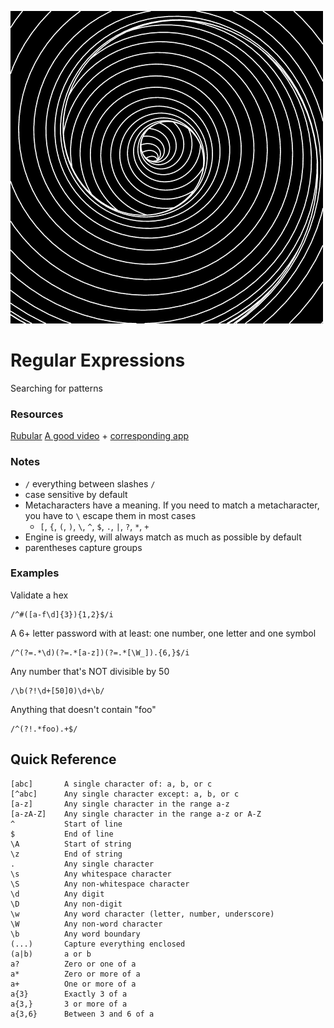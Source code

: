 ![](assets/images/regex.gif)

# Regular Expressions
Searching for patterns

### Resources
[Rubular](http://rubular.com/)
[A good video](https://youtu.be/EkluES9Rvak) + [corresponding app](http://leaverou.github.io/regexplained/)

### Notes
* `/` everything between slashes `/`
* case sensitive by default
* Metacharacters have a meaning. If you need to match a metacharacter, you have to `\` escape them in most cases
	* `[`, `{`, `(`, `)`, `\`, `^`, `$`, `.`, `|`, `?`, `*`, `+`
* Engine is greedy, will always match as much as possible by default
* parentheses capture groups

### Examples
Validate a hex

	/^#([a-f\d]{3}){1,2}$/i

A 6+ letter password with at least: one number, one letter and one symbol
	
	/^(?=.*\d)(?=.*[a-z])(?=.*[\W_]).{6,}$/i

Any number that's NOT divisible by 50

	/\b(?!\d+[50]0)\d+\b/

Anything that doesn't contain "foo"

	/^(?!.*foo).+$/

## Quick Reference

	[abc]		A single character of: a, b, or c
	[^abc]		Any single character except: a, b, or c
	[a-z]		Any single character in the range a-z
	[a-zA-Z]	Any single character in the range a-z or A-Z
	^			Start of line
	$			End of line
	\A			Start of string
	\z			End of string
	.			Any single character
	\s			Any whitespace character
	\S			Any non-whitespace character
	\d			Any digit
	\D			Any non-digit
	\w			Any word character (letter, number, underscore)
	\W			Any non-word character
	\b			Any word boundary
	(...)		Capture everything enclosed
	(a|b)		a or b
	a?			Zero or one of a
	a*			Zero or more of a
	a+			One or more of a
	a{3}		Exactly 3 of a
	a{3,}		3 or more of a
	a{3,6}		Between 3 and 6 of a